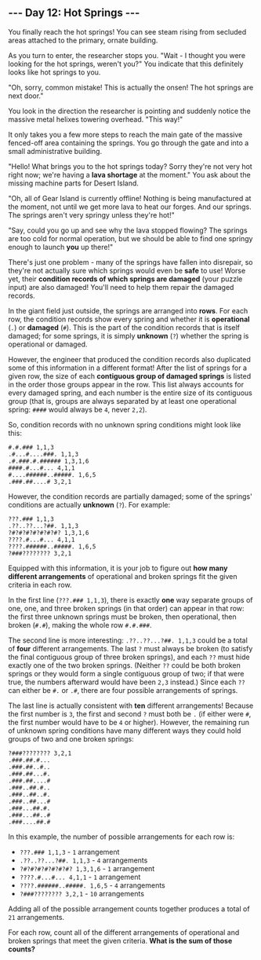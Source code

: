 ## --- Day 12: Hot Springs ---

You finally reach the hot springs! You can see steam rising from secluded areas attached to the primary, ornate building.

As you turn to enter, the researcher stops you. "Wait - I thought you were looking for the hot springs, weren't you?" You indicate that this definitely looks like hot springs to you.

"Oh, sorry, common mistake! This is actually the onsen! The hot springs are next door."

You look in the direction the researcher is pointing and suddenly notice the massive metal helixes towering overhead. "This way!"

It only takes you a few more steps to reach the main gate of the massive fenced-off area containing the springs. You go through the gate and into a small administrative building.

"Hello! What brings you to the hot springs today? Sorry they're not very hot right now; we're having a **lava shortage** at the moment." You ask about the missing machine parts for Desert Island.

"Oh, all of Gear Island is currently offline! Nothing is being manufactured at the moment, not until we get more lava to heat our forges. And our springs. The springs aren't very springy unless they're hot!"

"Say, could you go up and see why the lava stopped flowing? The springs are too cold for normal operation, but we should be able to find one springy enough to launch **you** up there!"

There's just one problem - many of the springs have fallen into disrepair, so they're not actually sure which springs would even be **safe** to use! Worse yet, their **condition records of which springs are damaged** (your puzzle input) are also damaged! You'll need to help them repair the damaged records.

In the giant field just outside, the springs are arranged into **rows**. For each row, the condition records show every spring and whether it is **operational** (``.``) or **damaged** (``#``). This is the part of the condition records that is itself damaged; for some springs, it is simply **unknown** (``?``) whether the spring is operational or damaged.

However, the engineer that produced the condition records also duplicated some of this information in a different format! After the list of springs for a given row, the size of each **contiguous group of damaged springs** is listed in the order those groups appear in the row. This list always accounts for every damaged spring, and each number is the entire size of its contiguous group (that is, groups are always separated by at least one operational spring: ``####`` would always be ``4``, never ``2,2``).

So, condition records with no unknown spring conditions might look like this:

    #.#.### 1,1,3
    .#...#....###. 1,1,3
    .#.###.#.###### 1,3,1,6
    ####.#...#... 4,1,1
    #....######..#####. 1,6,5
    .###.##....# 3,2,1

However, the condition records are partially damaged; some of the springs' conditions are actually **unknown** (``?``). For example:

    ???.### 1,1,3
    .??..??...?##. 1,1,3
    ?#?#?#?#?#?#?#? 1,3,1,6
    ????.#...#... 4,1,1
    ????.######..#####. 1,6,5
    ?###???????? 3,2,1

Equipped with this information, it is your job to figure out **how many different arrangements** of operational and broken springs fit the given criteria in each row.

In the first line (``???.### 1,1,3``), there is exactly **one** way separate groups of one, one, and three broken springs (in that order) can appear in that row: the first three unknown springs must be broken, then operational, then broken (``#.#``), making the whole row ``#.#.###``.

The second line is more interesting: ``.??..??...?##. 1,1,3`` could be a total of **four** different arrangements. The last ``?`` must always be broken (to satisfy the final contiguous group of three broken springs), and each ``??`` must hide exactly one of the two broken springs. (Neither ``??`` could be both broken springs or they would form a single contiguous group of two; if that were true, the numbers afterward would have been ``2,3`` instead.) Since each ``??`` can either be ``#.`` or ``.#``, there are four possible arrangements of springs.

The last line is actually consistent with **ten** different arrangements! Because the first number is ``3``, the first and second ``?`` must both be ``.`` (if either were ``#``, the first number would have to be ``4`` or higher). However, the remaining run of unknown spring conditions have many different ways they could hold groups of two and one broken springs:

    ?###???????? 3,2,1
    .###.##.#...
    .###.##..#..
    .###.##...#.
    .###.##....#
    .###..##.#..
    .###..##..#.
    .###..##...#
    .###...##.#.
    .###...##..#
    .###....##.#

In this example, the number of possible arrangements for each row is:

* ``???.### 1,1,3`` - ``1`` arrangement
* ``.??..??...?##. 1,1,3`` - ``4`` arrangements
* ``?#?#?#?#?#?#?#? 1,3,1,6`` - ``1`` arrangement
* ``????.#...#... 4,1,1`` - ``1`` arrangement
* ``????.######..#####. 1,6,5`` - ``4`` arrangements
* ``?###???????? 3,2,1`` - ``10`` arrangements

Adding all of the possible arrangement counts together produces a total of ``21`` arrangements.

For each row, count all of the different arrangements of operational and broken springs that meet the given criteria. **What is the sum of those counts?**

